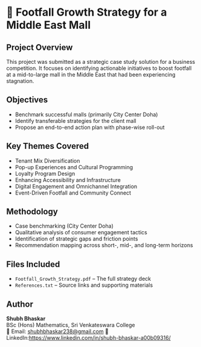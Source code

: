 # 🏬 Footfall Growth Strategy for a Middle East Mall

## Project Overview

This project was submitted as a strategic case study solution for a business competition. It focuses on identifying actionable initiatives to boost footfall at a mid-to-large mall in the Middle East that had been experiencing stagnation.

## Objectives

- Benchmark successful malls (primarily City Center Doha)
- Identify transferable strategies for the client mall
- Propose an end-to-end action plan with phase-wise roll-out

## Key Themes Covered

- Tenant Mix Diversification
- Pop-up Experiences and Cultural Programming
- Loyalty Program Design
- Enhancing Accessibility and Infrastructure
- Digital Engagement and Omnichannel Integration
- Event-Driven Footfall and Community Connect

## Methodology

- Case benchmarking (City Center Doha)
- Qualitative analysis of consumer engagement tactics
- Identification of strategic gaps and friction points
- Recommendation mapping across short-, mid-, and long-term horizons

## Files Included

- `Footfall_Growth_Strategy.pdf` – The full strategy deck
- `References.txt` – Source links and supporting materials

## Author

**Shubh Bhaskar**  
BSc (Hons) Mathematics, Sri Venkateswara College  
📩 Email: shubhbhaskar238@gmail.com 
🔗 LinkedIn:https://www.linkedin.com/in/shubh-bhaskar-a00b09316/
